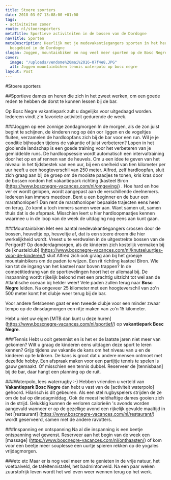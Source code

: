 ```yaml
---
title: Stoere sporters
date: 2018-03-07 13:08:00 +01:00
tags:
- activiteiten zomer
route: nl/stoeresporters
metaTitle: Sportieve activiteiten in de bossen van de Dordogne
navTitle: Sporten
metaDescription: Heerlijk met je medevakantiegangers sporten in het heuvelachtige
  bosgebied in de Dordogne
slogan: Joggen, mountainbiken en nog veel meer sporten op de Bosc Negre
cover:
  image: "/uploads/vendome%20mai%2016-07f4e8.JPG"
  alt: Joggen mountainbiken tennis waterpolo op bosc negre
layout: Post
---
```


#Stoere sporters

##Sportieve dames en heren die zich in het zweet werken, om een goede reden te hebben de dorst te kunnen lessen bij de bar.

Op Bosc Negre vakantiepark zult u dagelijks voor uitgedaagd worden.
Iedereen vindt z'n favoriete activiteit gedurende de week. 

###Joggen op een zonnige zondagmorgen
In de morgen, als de zon juist begint te schijnen, de kinderen nog op één oor liggen en de vogeltjes fluiten, verzamelen de hardloopfans zich bij de bar voor een run.
Wil je je conditie bijhouden tijdens de vakantie of juist verbeteren? Lopen in het glooiende landschap is een goede training voor het verbeteren van je gemiddelde runs. De hardloopsessie wordt automatisch een intervaltraining door het op en af rennen van de heuvels. Om u een idee te geven van het niveau: in het tijdsbestek van een uur, bij een snelheid van tien kilometer per uur heeft u een hoogteverschil van 250 meter. Alfred, zelf hardloopfan, sluit zich graag aan bij de groep om de mooiste paadjes te tonen, kris kras door de bossen rondom het vakantiepark richting [kasteel Biron (https://www.boscnegre-vacances.com/nl/omgeving/) .
Hoe hard en hoe ver er wordt gelopen, wordt aangepast aan de verschillende deelnemers. Iedereen kan immers meedoen. Bent u een beginner en de buur een marathonloper? Dan rent de marathonloper bepaalde trajecten eens heen en terug. Zo komt u toch immers samen weer aan. Want samen uit, samen thuis dat is de afspraak. Misschien leert u hier hardloopmaatjes kennen waarmee u in de loop van de week de uitdaging nog eens aan kunt gaan.

###Mountainbiken 
Met een aantal medevakantiegangers crossen door de bossen, heuveltje op, heuveltje af, dat is een stoere droom die hier werkelijkheid wordt. 
Vreest u te verdwalen in de uitgestrekte bossen van de Perigord? Op donderdagmorgen, als de kinderen zich kostelijk vermaken bij de [knustelclub] (https://www.boscnegre-vacances.com/nl/knutseluurtjes-voor-de-kinderen/) sluit Alfred zich ook graag aan bij het groepje mountainbikers om de paden te wijzen. Een rit richting kasteel Biron. Wie kan tot de ingang van het kasteel naar boven trappen?  In de competitiedrang van de sportievelingen hoort het er allemaal bij. De inspanning wordt rijkelijk beloond met een prachtig uitzicht tot wel aan de Atlantische oceaan bij helder weer! 
Vele paden zullen terug naar **Bosc Negre** leiden. Na ongeveer 25 kilometer met een hoogteverschil van zo'n 500 meter komt het clubje weer terug bij de bar. 

Voor andere fietsbenen gaat er een tweede clubje voor een minder zwaar tempo op de dinsdagmorgen een ritje maken van zo'n 15 kilometer.

Hebt u niet uw eigen [MTB dan kunt u deze huren] (https://www.boscnegre-vacances.com/nl/sportief/) op **vakantiepark Bosc Negre**. 

###Tennis
Hebt u ooit getennist en is het er de laatste jaren niet meer van gekomen? Wilt u graag de kinderen eens uitdagen deze sport te leren kennen? Grijp tijdens uw vakantie de kans om het niveau van u en de kinderen op te krikken. 
De kans is groot dat u andere mensen ontmoet met dezelfde hobby. Een afspraak maken voor een partijtje tennis te spelen is gauw gemaakt. Of misschien een tennis dubbel. Reserveer de [tennisbaan] bij de bar, daar hangt een planning op de ruit. 

###Waterpolo, lees waterrugby :-)
Hebben vrienden u verteld van **Vakantiepark Bosc Negre** dan hebt u vast van de [activiteit waterpolo] gehoord. Hilarisch is dit gebeuren. Als een stel rugbyspelers strijden de ze om de bal op dinsdagmiddag. Ook de meest heldhaftige dames gooien zich in de strijd. Gelukkig kunnen de verloren calorieën 's avonds worden aangevuld wanneer er op de gezellige avond een rijkelijk gevulde maaltijd in het [restaurant] (https://www.boscnegre-vacances.com/nl/restaurant/)  wordt geserveerd, samen met de andere ravotters. 

###Inspanning en ontspanning
Na al die inspanning is een beetje ontspanning wel gewenst. 
Reserveer aan het begin van de week een [massage] (https://www.boscnegre-vacances.com/nl/onthaasten/) of kom voor een beetje meer souplesse een uurtje spieren rekken op de yogales vrijdagmorgen. 

###etc etc
Maar er is nog veel meer om te genieten in de vrije natuur, het voetbalveld, de tafeltennistafel, het badmintonveld. Na een paar weken zuurstofrijk leven wordt het wel even weer wennen terug op het werk. 
